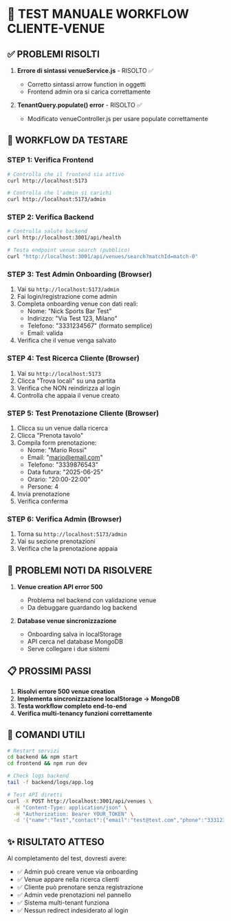 # 🧪 TEST MANUALE WORKFLOW CLIENTE-VENUE

## ✅ PROBLEMI RISOLTI

1. **Errore di sintassi venueService.js** - RISOLTO ✅
   - Corretto sintassi arrow function in oggetti
   - Frontend admin ora si carica correttamente

2. **TenantQuery.populate() error** - RISOLTO ✅  
   - Modificato venueController.js per usare populate correttamente

## 🎯 WORKFLOW DA TESTARE

### STEP 1: Verifica Frontend
```bash
# Controlla che il frontend sia attivo
curl http://localhost:5173

# Controlla che l'admin si carichi
curl http://localhost:5173/admin
```

### STEP 2: Verifica Backend  
```bash
# Controlla salute backend
curl http://localhost:3001/api/health

# Testa endpoint venue search (pubblico)
curl "http://localhost:3001/api/venues/search?matchId=match-0"
```

### STEP 3: Test Admin Onboarding (Browser)
1. Vai su `http://localhost:5173/admin`
2. Fai login/registrazione come admin
3. Completa onboarding venue con dati reali:
   - Nome: "Nick Sports Bar Test"
   - Indirizzo: "Via Test 123, Milano"
   - Telefono: "3331234567" (formato semplice)
   - Email: valida
4. Verifica che il venue venga salvato

### STEP 4: Test Ricerca Cliente (Browser)
1. Vai su `http://localhost:5173`
2. Clicca "Trova locali" su una partita
3. Verifica che NON reindirizza al login
4. Controlla che appaia il venue creato

### STEP 5: Test Prenotazione Cliente (Browser)
1. Clicca su un venue dalla ricerca
2. Clicca "Prenota tavolo"
3. Compila form prenotazione:
   - Nome: "Mario Rossi"
   - Email: "mario@email.com"
   - Telefono: "3339876543"
   - Data futura: "2025-06-25"
   - Orario: "20:00-22:00"
   - Persone: 4
4. Invia prenotazione
5. Verifica conferma

### STEP 6: Verifica Admin (Browser)
1. Torna su `http://localhost:5173/admin`
2. Vai su sezione prenotazioni
3. Verifica che la prenotazione appaia

## 🚨 PROBLEMI NOTI DA RISOLVERE

1. **Venue creation API error 500**
   - Problema nel backend con validazione venue
   - Da debuggare guardando log backend

2. **Database venue sincronizzazione**
   - Onboarding salva in localStorage
   - API cerca nel database MongoDB
   - Serve collegare i due sistemi

## 📋 PROSSIMI PASSI

1. **Risolvi errore 500 venue creation**
2. **Implementa sincronizzazione localStorage → MongoDB**
3. **Testa workflow completo end-to-end**
4. **Verifica multi-tenancy funzioni correttamente**

## 🔧 COMANDI UTILI

```bash
# Restart servizi
cd backend && npm start
cd frontend && npm run dev

# Check logs backend
tail -f backend/logs/app.log

# Test API diretti
curl -X POST http://localhost:3001/api/venues \
  -H "Content-Type: application/json" \
  -H "Authorization: Bearer YOUR_TOKEN" \
  -d '{"name":"Test","contact":{"email":"test@test.com","phone":"3331234567"}}'
```

## ✨ RISULTATO ATTESO

Al completamento del test, dovresti avere:
- ✅ Admin può creare venue via onboarding
- ✅ Venue appare nella ricerca clienti  
- ✅ Cliente può prenotare senza registrazione
- ✅ Admin vede prenotazioni nel pannello
- ✅ Sistema multi-tenant funziona
- ✅ Nessun redirect indesiderato al login 